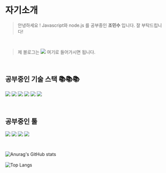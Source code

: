 # 자기소개

> 안녕하세요 ! Javascript와 node.js 를 공부중인 **조민수** 입니다. 잘 부탁드립니다!

<br/>

> 제 블로그는 <a href="https://iceflower.tistory.com/" target="_blank"><img src="https://img.shields.io/badge/Tistory-FFFFFF?style=flat&logo=Tistory&logoColor=black"/></a> 여기로 들어가시면 됩니다.

<br/>

## 공부중인 기술 스택 📚📚📚
<img src="https://img.shields.io/badge/-JavaScript-%23F7DF1C?style=flat&logo=javascript&logoColor=000000&labelColor=%23F7DF1C&color=%23FFCE5A">  <img src="https://img.shields.io/badge/-Nodejs-43853d?style=flat&logo=Node.js&logoColor=white">  <img src="https://img.shields.io/badge/-Git-F05032?style=flat&logo=git&logoColor=ffffff">  <img src="https://img.shields.io/badge/Express-000000?style=flat&logo=Express&logoColor=white">  <img src="https://img.shields.io/badge/MongoDB-47A248?style=flat&logo=MongoDB&logoColor=white">  <img src="https://img.shields.io/badge/MySQL-4479A1?style=flat&logo=MySQL&logoColor=white">

<br/>

## 공부중인 툴
<img src="https://img.shields.io/badge/Slack-4A154B?style=flat&logo=Slack&logoColor=white">  <img src="https://img.shields.io/badge/AWS-232F3E?style=flat&logo=Amazon%20AWS&logoColor=white">  <img src="https://img.shields.io/badge/Notion-FFFFFF?style=flat&logo=Notion&logoColor=black">  <img src="https://img.shields.io/badge/Visual Studio Code-4479A1?style=flat&logo=Visual Studio Code&logoColor=white">

<br/>

![Anurag's GitHub stats](https://github-readme-stats.vercel.app/api?username=talli0505&show_icons=true&theme=blue-green)
<br/>
<br/>
![Top Langs](https://github-readme-stats.vercel.app/api/top-langs/?username=talli0505)
